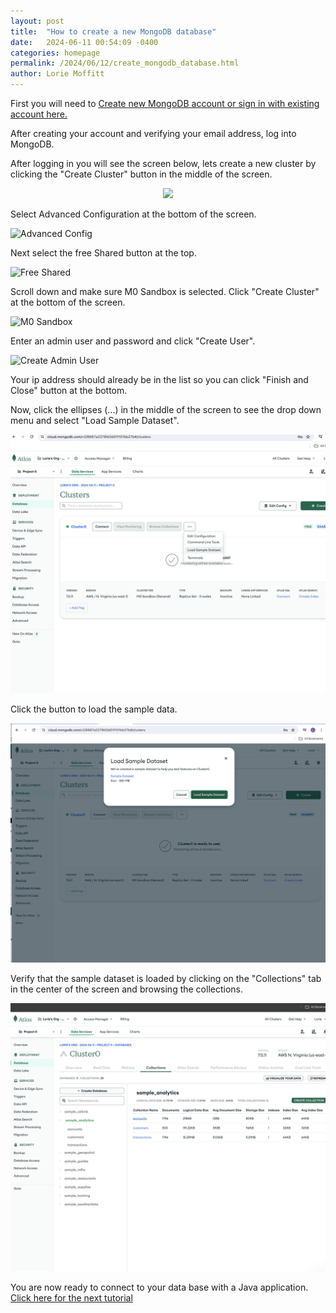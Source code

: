 ```yaml
---
layout: post
title:  "How to create a new MongoDB database"
date:   2024-06-11 00:54:09 -0400
categories: homepage
permalink: /2024/06/12/create_mongodb_database.html
author: Lorie Moffitt
---
```

First you will need to [Create new MongoDB account or sign in with existing account here.](https://account.mongodb.com/account/register)

After creating your account and verifying your email address, log into MongoDB.

After logging in you will see the screen below, lets create a new cluster by clicking the "Create Cluster" button in the middle of the screen. 

<p align="center" width="100%">
    <img width="33%" src="/homepage/assets/images/create_cluster.jpg">
</p>

Select Advanced Configuration at the bottom of the screen.

![Advanced Config](/homepage/assets/images/advanced_config2.jpg)

Next select the free Shared button at the top.

![Free Shared](/homepage/assets/images/free_shared.jpg)

Scroll down and make sure M0 Sandbox is selected.  Click "Create Cluster" at the bottom of the screen. 

![M0 Sandbox](/homepage/assets/images/m0_sandbox.jpg)

Enter an admin user and password and click "Create User".  

![Create Admin User](/homepage/assets/images/create_admin_user.jpg)

Your ip address should already be in the list so you can click "Finish and Close" button at the bottom. 

Now, click the ellipses (...) in the middle of the screen to see the drop down menu and select "Load Sample Dataset". 

![Load Sample Dataset](https://github.com/loriemoffitt/lessons/blob/main/load_sample_data.jpg)

Click the button to load the sample data. 

![Load Data](https://github.com/loriemoffitt/lessons/blob/main/load_dataset.jpg)

Verify that the sample dataset is loaded by clicking on the "Collections" tab in the center of the screen and browsing the collections. 

![Verify Data](https://github.com/loriemoffitt/lessons/blob/main/verify_data.jpg)

You are now ready to connect to your data base with a Java application. 
[Click here for the next tutorial](Connect-to-MongoDB-with-Java)

